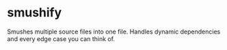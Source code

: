 # smushify
Smushes multiple source files into one file. Handles dynamic dependencies and every edge case you can think of.
